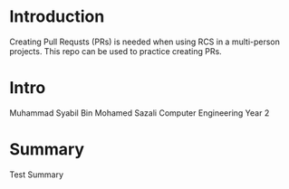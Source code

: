 # Introduction
Creating Pull Requsts (PRs) is needed when using RCS in a multi-person projects. This repo can be used to practice creating PRs.

# Intro
Muhammad Syabil Bin Mohamed Sazali
Computer Engineering
Year 2

# Summary
Test Summary